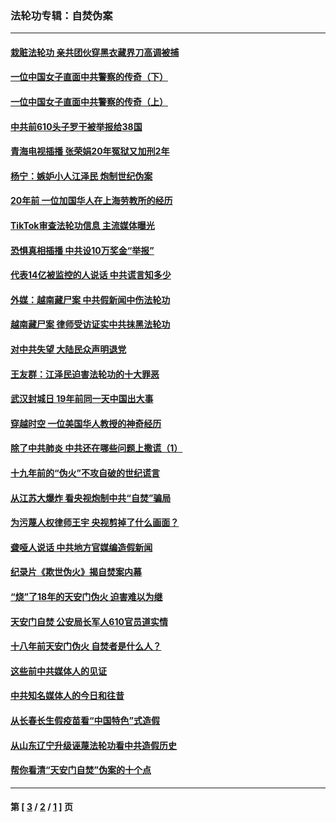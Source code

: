 ### 法轮功专辑：自焚伪案
---
#### [栽赃法轮功 亲共团伙穿黑衣藏界刀高调被捕](../../pages/nf5562/n13073780.md?08040430) 
#### [一位中国女子直面中共警察的传奇（下）](../../pages/nf5562/n12989706.md?08040430) 
#### [一位中国女子直面中共警察的传奇（上）](../../pages/nf5562/n12985072.md?08040430) 
#### [中共前610头子罗干被举报给38国](../../pages/nf5562/n12975419.md?08040430) 
#### [青海电视插播 张荣娟20年冤狱又加刑2年](../../pages/nf5562/n12738166.md?08040430) 
#### [杨宁：嫉妒小人江泽民 炮制世纪伪案](../../pages/nf5562/n12724108.md?08040430) 
#### [20年前 一位加国华人在上海劳教所的经历](../../pages/nf5562/n12707932.md?08040430) 
#### [TikTok审查法轮功信息 主流媒体曝光](../../pages/nf5562/n12362336.md?08040430) 
#### [恐惧真相插播 中共设10万奖金“举报”](../../pages/nf5562/n12306396.md?08040430) 
#### [代表14亿被监控的人说话 中共谎言知多少](../../pages/nf5562/n12297484.md?08040430) 
#### [外媒：越南藏尸案 中共假新闻中伤法轮功](../../pages/nf5562/n12264411.md?08040430) 
#### [越南藏尸案 律师受访证实中共抹黑法轮功](../../pages/nf5562/n12261878.md?08040430) 
#### [对中共失望 大陆民众声明退党](../../pages/nf5562/n12187315.md?08040430) 
#### [王友群：江泽民迫害法轮功的十大罪恶](../../pages/nf5562/n12169074.md?08040430) 
#### [武汉封城日 19年前同一天中国出大事](../../pages/nf5562/n12150901.md?08040430) 
#### [穿越时空  一位美国华人教授的神奇经历](../../pages/nf5562/n12097460.md?08040430) 
#### [除了中共肺炎 中共还在哪些问题上撒谎（1）](../../pages/nf5562/n11955770.md?08040430) 
#### [十九年前的“伪火”不攻自破的世纪谎言](../../pages/nf5562/n11813238.md?08040430) 
#### [从江苏大爆炸 看央视炮制中共“自焚”骗局](../../pages/nf5562/n11140275.md?08040430) 
#### [为污蔑人权律师王宇 央视剪掉了什么画面？](../../pages/nf5562/n11130142.md?08040430) 
#### [聋哑人说话 中共地方官媒编造假新闻](../../pages/nf5562/n11006067.md?08040430) 
#### [纪录片《欺世伪火》揭自焚案内幕](../../pages/nf5562/n11002664.md?08040430) 
#### [“烧”了18年的天安门伪火 迫害难以为继](../../pages/nf5562/n10996660.md?08040430) 
#### [天安门自焚 公安局长军人610官员道实情](../../pages/nf5562/n10997098.md?08040430) 
#### [十八年前天安门伪火 自焚者是什么人？](../../pages/nf5562/n10996556.md?08040430) 
#### [这些前中共媒体人的见证](../../pages/nf5562/n10845276.md?08040430) 
#### [中共知名媒体人的今日和往昔](../../pages/nf5562/n10843569.md?08040430) 
#### [从长春长生假疫苗看“中国特色”式造假](../../pages/nf5562/n10684053.md?08040430) 
#### [从山东辽宁升级诬蔑法轮功看中共造假历史](../../pages/nf5562/n10668272.md?08040430) 
#### [帮你看清“天安门自焚”伪案的十个点](../../pages/nf5562/n10554707.md?08040430) 

---
#### 第 [ [3](./3.md?08040430) / [2](./2.md?08040430) / [1](./1.md?08040430) ] 页
